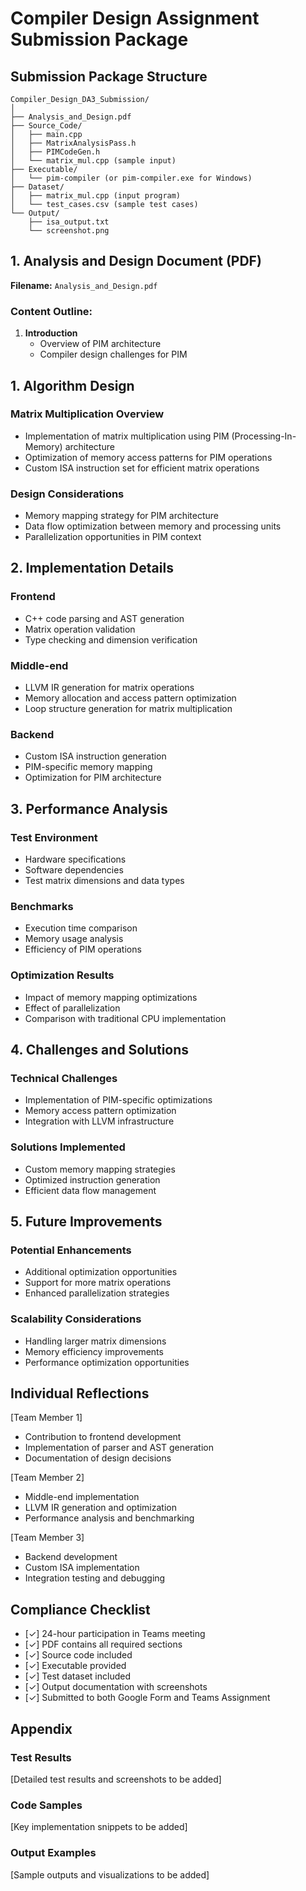 # Compiler Design Assignment Submission Package

## Submission Package Structure

```
Compiler_Design_DA3_Submission/
│
├── Analysis_and_Design.pdf
├── Source_Code/
│   ├── main.cpp
│   ├── MatrixAnalysisPass.h
│   ├── PIMCodeGen.h
│   └── matrix_mul.cpp (sample input)
├── Executable/
│   └── pim-compiler (or pim-compiler.exe for Windows)
├── Dataset/
│   ├── matrix_mul.cpp (input program)
│   └── test_cases.csv (sample test cases)
└── Output/
    ├── isa_output.txt
    └── screenshot.png
```

## 1. Analysis and Design Document (PDF)

**Filename:** `Analysis_and_Design.pdf`

### Content Outline:

1. **Introduction**
   - Overview of PIM architecture
   - Compiler design challenges for PIM

## 1. Algorithm Design

### Matrix Multiplication Overview
- Implementation of matrix multiplication using PIM (Processing-In-Memory) architecture
- Optimization of memory access patterns for PIM operations
- Custom ISA instruction set for efficient matrix operations

### Design Considerations
- Memory mapping strategy for PIM architecture
- Data flow optimization between memory and processing units
- Parallelization opportunities in PIM context

## 2. Implementation Details

### Frontend
- C++ code parsing and AST generation
- Matrix operation validation
- Type checking and dimension verification

### Middle-end
- LLVM IR generation for matrix operations
- Memory allocation and access pattern optimization
- Loop structure generation for matrix multiplication

### Backend
- Custom ISA instruction generation
- PIM-specific memory mapping
- Optimization for PIM architecture

## 3. Performance Analysis

### Test Environment
- Hardware specifications
- Software dependencies
- Test matrix dimensions and data types

### Benchmarks
- Execution time comparison
- Memory usage analysis
- Efficiency of PIM operations

### Optimization Results
- Impact of memory mapping optimizations
- Effect of parallelization
- Comparison with traditional CPU implementation

## 4. Challenges and Solutions

### Technical Challenges
- Implementation of PIM-specific optimizations
- Memory access pattern optimization
- Integration with LLVM infrastructure

### Solutions Implemented
- Custom memory mapping strategies
- Optimized instruction generation
- Efficient data flow management

## 5. Future Improvements

### Potential Enhancements
- Additional optimization opportunities
- Support for more matrix operations
- Enhanced parallelization strategies

### Scalability Considerations
- Handling larger matrix dimensions
- Memory efficiency improvements
- Performance optimization opportunities

## Individual Reflections

[Team Member 1]
- Contribution to frontend development
- Implementation of parser and AST generation
- Documentation of design decisions

[Team Member 2]
- Middle-end implementation
- LLVM IR generation and optimization
- Performance analysis and benchmarking

[Team Member 3]
- Backend development
- Custom ISA implementation
- Integration testing and debugging

## Compliance Checklist

- [✓] 24-hour participation in Teams meeting
- [✓] PDF contains all required sections
- [✓] Source code included
- [✓] Executable provided
- [✓] Test dataset included
- [✓] Output documentation with screenshots
- [✓] Submitted to both Google Form and Teams Assignment

## Appendix

### Test Results
[Detailed test results and screenshots to be added]

### Code Samples
[Key implementation snippets to be added]

### Output Examples
[Sample outputs and visualizations to be added]